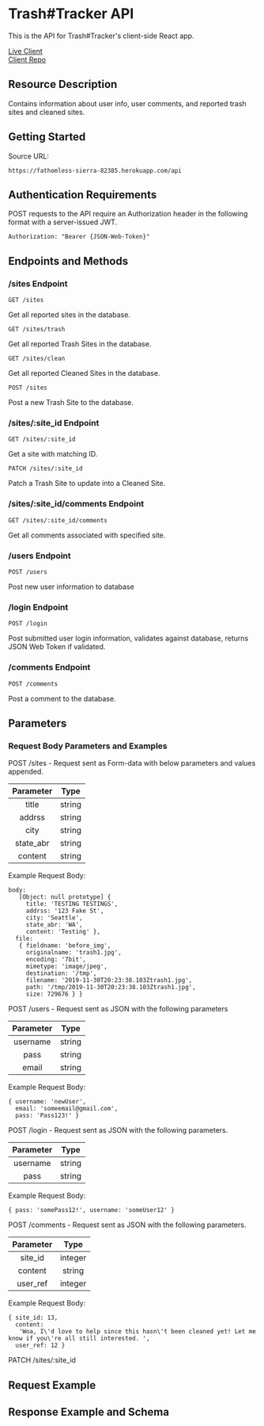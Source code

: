 # Trash#Tracker API

This is the API for Trash#Tracker's client-side React app.

[Live Client](https://trash-tag-tracker-app.cosmicnoir.now.sh/)
<br />[Client Repo](https://github.com/Cosmic-Noir/trash-tag-tracker-app)

## Resource Description

Contains information about user info, user comments, and reported trash sites and cleaned sites.

## Getting Started

Source URL:

```
https://fathomless-sierra-82385.herokuapp.com/api
```

## Authentication Requirements

POST requests to the API require an Authorization header in the following format with a server-issued JWT.

```
Authorization: "Bearer {JSON-Web-Token}"
```

## Endpoints and Methods

### /sites Endpoint

```
GET /sites
```

Get all reported sites in the database.

```
GET /sites/trash
```

Get all reported Trash Sites in the database.

```
GET /sites/clean
```

Get all reported Cleaned Sites in the database.

```
POST /sites
```

Post a new Trash Site to the database.

### /sites/:site_id Endpoint

```
GET /sites/:site_id
```

Get a site with matching ID.

```
PATCH /sites/:site_id
```

Patch a Trash Site to update into a Cleaned Site.

### /sites/:site_id/comments Endpoint

```
GET /sites/:site_id/comments
```

Get all comments associated with specified site.

### /users Endpoint

```
POST /users
```

Post new user information to database

### /login Endpoint

```
POST /login
```

Post submitted user login information, validates against database, returns JSON Web Token if validated.

### /comments Endpoint

```
POST /comments
```

Post a comment to the database.

## Parameters

### Request Body Parameters and Examples

POST /sites - Request sent as Form-data with below parameters and values appended.

| Parameter |  Type  |
| :-------: | :----: |
|   title   | string |
|  addrss   | string |
|   city    | string |
| state_abr | string |
|  content  | string |

Example Request Body:

```
body:
   [Object: null prototype] {
     title: 'TESTING TESTINGS',
     addrss: '123 Fake St',
     city: 'Seattle',
     state_abr: 'WA',
     content: 'Testing' },
  file:
   { fieldname: 'before_img',
     originalname: 'trash1.jpg',
     encoding: '7bit',
     mimetype: 'image/jpeg',
     destination: '/tmp',
     filename: '2019-11-30T20:23:38.103Ztrash1.jpg',
     path: '/tmp/2019-11-30T20:23:38.103Ztrash1.jpg',
     size: 729676 } }
```

POST /users - Request sent as JSON with the following parameters

| Parameter |  Type  |
| :-------: | :----: |
| username  | string |
|   pass    | string |
|   email   | string |

Example Request Body:

```
{ username: 'newUser',
  email: 'someemail@gmail.com',
  pass: 'Pass123!' }
```

POST /login - Request sent as JSON with the following parameters.

| Parameter |  Type  |
| :-------: | :----: |
| username  | string |
|   pass    | string |

Example Request Body:

```
{ pass: 'somePass12!', username: 'someUser12' }
```

POST /comments - Request sent as JSON with the following parameters.

| Parameter |  Type   |
| :-------: | :-----: |
|  site_id  | integer |
|  content  | string  |
| user_ref  | integer |

Example Request Body:

```
{ site_id: 13,
  content:
   'Woa, I\'d love to help since this hasn\'t been cleaned yet! Let me know if you\'re all still interested. ',
  user_ref: 12 }
```

PATCH /sites/:site_id

## Request Example

## Response Example and Schema
